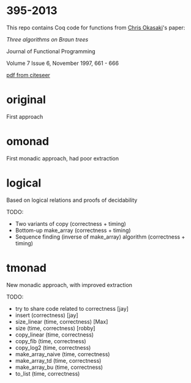 395-2013
========

This repo contains Coq code for functions from
[Chris Okasaki](http://www.usma.edu/eecs/SitePages/Chris%20Okasaki.aspx)'s
paper:

_Three algorithms on Braun trees_

Journal of Functional Programming

Volume 7 Issue 6, November 1997, 661 - 666

[pdf from citeseer](http://citeseerx.ist.psu.edu/viewdoc/download?doi=10.1.1.52.6090&rep=rep1&type=pdf)

original
=======

First approach

omonad
======

First monadic approach, had poor extraction

logical
=======

Based on logical relations and proofs of decidability

TODO:
- Two variants of copy (correctness + timing)
- Bottom-up make_array (correctness + timing)
- Sequence finding (inverse of make_array) algorithm (correctness + timing)

tmonad
======

New monadic approach, with improved extraction

TODO:
- try to share code related to correctness [jay]
- insert (correctness) [jay]
- size_linear (time, correctness) [Max]
- size (time, correctness) [robby]
- copy_linear (time, correctness)
- copy_fib (time, correctness)
- copy_log2 (time, correctness)
- make_array_naive (time, correctness)
- make_array_td (time, correctness)
- make_array_bu (time, correctness)
- to_list (time, correctness)
